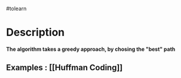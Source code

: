 #tolearn 

# Description

####  The algorithm takes a greedy approach, by chosing the "best" path

## Examples : [[Huffman Coding]]


